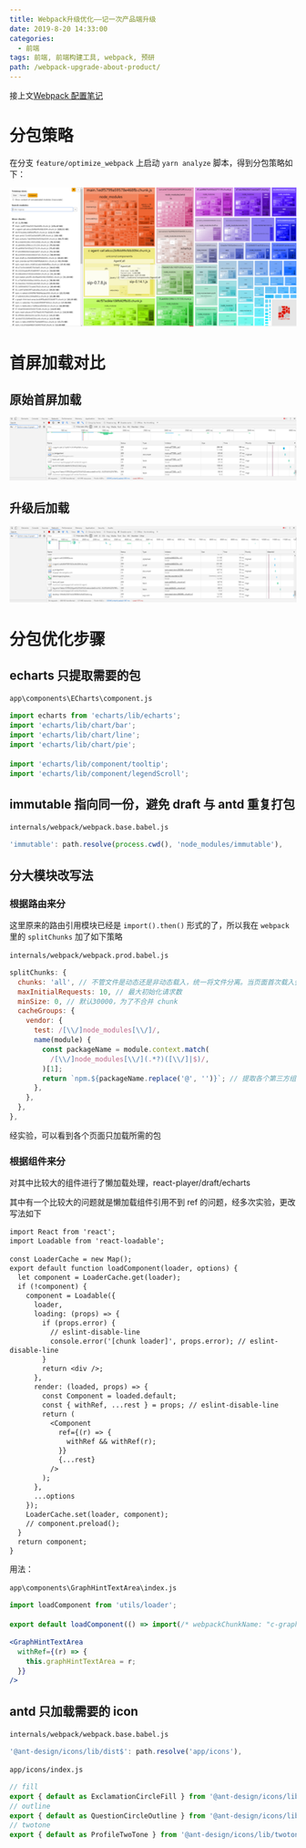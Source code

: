 ```yaml
---
title: Webpack升级优化——记一次产品端升级
date: 2019-8-20 14:33:00
categories:
  - 前端
tags: 前端, 前端构建工具, webpack, 预研
path: /webpack-upgrade-about-product/
---
```


接上文[Webpack 配置笔记](/webpack-config-note/)

# 分包策略

在分支 `feature/optimize_webpack` 上启动 `yarn analyze` 脚本，得到分包策略如下：

![分包策略](2019-08-20-14-39-37.png)

# 首屏加载对比

## 原始首屏加载

![原始首屏加载大小](2019-08-20-14-42-05.png)

## 升级后加载

![升级后加载大小](2019-08-20-14-42-42.png)

# 分包优化步骤

## echarts 只提取需要的包

`app\components\ECharts\component.js`

```js
import echarts from 'echarts/lib/echarts';
import 'echarts/lib/chart/bar';
import 'echarts/lib/chart/line';
import 'echarts/lib/chart/pie';

import 'echarts/lib/component/tooltip';
import 'echarts/lib/component/legendScroll';
```

## immutable 指向同一份，避免 draft 与 antd 重复打包

`internals/webpack/webpack.base.babel.js`

```js
'immutable': path.resolve(process.cwd(), 'node_modules/immutable'),
```

## 分大模块改写法

### 根据路由来分

这里原来的路由引用模块已经是 `import().then()` 形式的了，所以我在 `webpack` 里的 `splitChunks` 加了如下策略

`internals/webpack/webpack.prod.babel.js`

```js
splitChunks: {
  chunks: 'all', // 不管文件是动态还是非动态载入，统一将文件分离。当页面首次载入会引入所有的包
  maxInitialRequests: 10, // 最大初始化请求数
  minSize: 0, // 默认30000，为了不合并 chunk
  cacheGroups: {
    vendor: {
      test: /[\\/]node_modules[\\/]/,
      name(module) {
        const packageName = module.context.match(
          /[\\/]node_modules[\\/](.*?)([\\/]|$)/,
        )[1];
        return `npm.${packageName.replace('@', '')}`; // 提取各个第三方组件，只在需要时提取
      },
    },
  },
},
```

经实验，可以看到各个页面只加载所需的包

### 根据组件来分

对其中比较大的组件进行了懒加载处理，react-player/draft/echarts

其中有一个比较大的问题就是懒加载组件引用不到 ref 的问题，经多次实验，更改写法如下

```js{16-23}
import React from 'react';
import Loadable from 'react-loadable';

const LoaderCache = new Map();
export default function loadComponent(loader, options) {
  let component = LoaderCache.get(loader);
  if (!component) {
    component = Loadable({
      loader,
      loading: (props) => {
        if (props.error) {
          // eslint-disable-line
          console.error('[chunk loader]', props.error); // eslint-disable-line
        }
        return <div />;
      },
      render: (loaded, props) => {
        const Component = loaded.default;
        const { withRef, ...rest } = props; // eslint-disable-line
        return (
          <Component
            ref={(r) => {
              withRef && withRef(r);
            }}
            {...rest}
          />
        );
      },
      ...options
    });
    LoaderCache.set(loader, component);
    // component.preload();
  }
  return component;
}
```

用法：

`app\components\GraphHintTextArea\index.js`

```js
import loadComponent from 'utils/loader';

export default loadComponent(() => import(/* webpackChunkName: "c-graph-hint-text-area" */ './component'), null);
```

```jsx
<GraphHintTextArea
  withRef={(r) => {
    this.graphHintTextArea = r;
  }}
/>
```

## antd 只加载需要的 icon

`internals/webpack/webpack.base.babel.js`

```js
'@ant-design/icons/lib/dist$': path.resolve('app/icons'),
```

`app/icons/index.js`

```js
// fill
export { default as ExclamationCircleFill } from '@ant-design/icons/lib/fill/ExclamationCircleFill';
// outline
export { default as QuestionCircleOutline } from '@ant-design/icons/lib/outline/QuestionCircleOutline';
// twotone
export { default as ProfileTwoTone } from '@ant-design/icons/lib/twotone/ProfileTwoTone';
```
